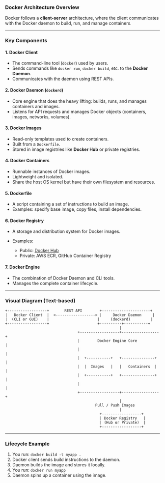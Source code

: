 ### Docker Architecture Overview

Docker follows a **client-server** architecture, where the client communicates with the Docker daemon to build, run, and manage containers.

---

### Key Components

#### 1. **Docker Client**

* The command-line tool (`docker`) used by users.
* Sends commands like `docker run`, `docker build`, etc. to the **Docker Daemon**.
* Communicates with the daemon using REST APIs.

#### 2. **Docker Daemon (`dockerd`)**

* Core engine that does the heavy lifting: builds, runs, and manages containers and images.
* Listens for API requests and manages Docker objects (containers, images, networks, volumes).

#### 3. **Docker Images**

* Read-only templates used to create containers.
* Built from a `Dockerfile`.
* Stored in image registries like **Docker Hub** or private registries.

#### 4. **Docker Containers**

* Runnable instances of Docker images.
* Lightweight and isolated.
* Share the host OS kernel but have their own filesystem and resources.

#### 5. **Dockerfile**

* A script containing a set of instructions to build an image.
* Examples: specify base image, copy files, install dependencies.

#### 6. **Docker Registry**

* A storage and distribution system for Docker images.
* Examples:

  * Public: [Docker Hub](https://hub.docker.com)
  * Private: AWS ECR, GitHub Container Registry

#### 7. **Docker Engine**

* The combination of Docker Daemon and CLI tools.
* Manages the complete container lifecycle.

---

### Visual Diagram (Text-based)

```
+------------------+       REST API        +----------------------+
|   Docker Client  |  <------------------> |     Docker Daemon     |
|  (CLI or GUI)    |                      |     (dockerd)         |
+------------------+                      +----------+-----------+
                                                    |
                                 +------------------+-----------------+
                                 |        Docker Engine Core           |
                                 |                                     |
                                 |  +-----------+   +---------------+ |
                                 |  |  Images   |   |   Containers  | |
                                 |  +-----------+   +---------------+ |
                                 |                                     |
                                 +------------------+-----------------+
                                                    |
                                         Pull / Push Images
                                                    |
                                           +------------------+
                                           | Docker Registry   |
                                           | (Hub or Private)  |
                                           +------------------+
```

---

### Lifecycle Example

1. You run: `docker build -t myapp .`
2. Docker client sends build instructions to the daemon.
3. Daemon builds the image and stores it locally.
4. You run: `docker run myapp`
5. Daemon spins up a container using the image.
